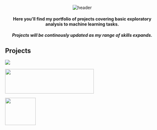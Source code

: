 <div align="center">

![header](https://capsule-render.vercel.app/api?type=venom&color=timeGradient&height=300&section=header&text=Welcome%20to%20my%20projects%20page&fontSize=60&animation=fadeIn&fontColor=373D3F)

#### Here you'll find my portfolio of projects covering basic exploratory analysis to machine learning tasks.

##### Projects will be continously updated as my range of skills expands.
</div>


## Projects

[<img src="https://github.com/mattamx/Projects/assets/107958646/443537e4-abcb-43ee-b7d4-2c11876f9c55">](https://github.com/mattamx/Projects/blob/main/TripleTen%20Projects/README.md)


[<img src="https://github.com/mattamx/Projects/assets/107958646/9de93ab0-1645-42cf-80fa-7f070a10c796" width="290" height="80">](https://github.com/mattamx/Projects/blob/main/DataCamp%20Projects/README.md)


[<img src="https://github.com/mattamx/Projects/assets/107958646/d1f5d923-460a-4f96-8a56-05d4daceb7cb" width="100" height="89">](https://github.com/mattamx/Projects/tree/main/SQL%20Projects)